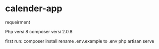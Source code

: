 # calender-app
requeirment
 
Php versi 8
composer versi 2.0.8

first run:
composer install
rename .env.example to .env
php artisan serve